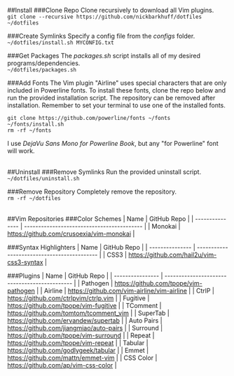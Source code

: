 ##Install
###Clone Repo
Clone recursively to download all Vim plugins.<br/>
`git clone --recursive https://github.com/nickbarkhuff/dotfiles ~/dotfiles`<br/>

###Create Symlinks
Specify a config file from the *configs* folder.<br/>
`~/dotfiles/install.sh MYCONFIG.txt`<br/>

###Get Packages
The *packages.sh* script installs all of my desired programs/dependencies.<br/>
`~/dotfiles/packages.sh`<br/>

###Add Fonts
The Vim plugin "Airline" uses special characters that are only included in Powerline fonts. To install these fonts, clone the repo below and run the provided installation script. The repository can be removed after installation. Remember to set your terminal to use one of the installed fonts.<br/>

`git clone https://github.com/powerline/fonts ~/fonts`<br/>
`~/fonts/install.sh`<br/>
`rm -rf ~/fonts`<br/>

I use *DejaVu Sans Mono for Powerline Book*, but any "for Powerline" font will work.<br/><br/>


##Uninstall
###Remove Symlinks
Run the provided uninstall script.<br/>
`~/dotfiles/uninstall.sh`<br/>

###Remove Repository
Completely remove the repository.<br/>
`rm -rf ~/dotfiles`<br/><br/>


##Vim Repositories
###Color Schemes
| Name            | GitHub Repo                                |
| --------------- | ------------------------------------------ |
| Monokai         | https://github.com/crusoexia/vim-monokai   |

###Syntax Highlighters
| Name            | GitHub Repo                                 |
| --------------- | ------------------------------------------- |
| CSS3            | https://github.com/hail2u/vim-css3-syntax   |

###Plugins
| Name             | GitHub Repo                                   |
| ---------------- | --------------------------------------------- |
| Pathogen         | https://github.com/tpope/vim-pathogen         |
| Airline          | https://github.com/vim-airline/vim-airline    |
| CtrlP            | https://github.com/ctrlpvim/ctrlp.vim         |
| Fugitive         | https://github.com/tpope/vim-fugitive         |
| TComment         | https://github.com/tomtom/tcomment_vim        |
| SuperTab         | https://github.com/ervandew/supertab          |
| Auto Pairs       | https://github.com/jiangmiao/auto-pairs       |
| Surround         | https://github.com/tpope/vim-surround         |
| Repeat           | https://github.com/tpope/vim-repeat           |
| Tabular          | https://github.com/godlygeek/tabular          |
| Emmet            | https://github.com/mattn/emmet-vim            |
| CSS Color        | https://github.com/ap/vim-css-color           |

